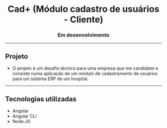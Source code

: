<h1 align="center">
  Cad+ (Módulo cadastro de usuários - Cliente)
</h1>

<h3 align="center">Em desenvolvimento</h3>

---

## Projeto

- O projeto é um desafio técnico para uma empresa que me candidatei e consiste numa aplicação de um módulo de cadastramento de usuários para um sistema ERP de um hospital.
---
## Tecnologias utilizadas
- Angular
- Angular CLI
- Node.JS
